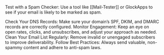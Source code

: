 
Test with a Spam Checker: Use a tool like [[Mail-Tester]] or GlockApps to see if your email is likely to be marked as spam.

Check Your DNS Records: 
Make sure your domain’s SPF, DKIM, and DMARC records are correctly configured.
Monitor Engagement: Keep an eye on open rates, clicks, and unsubscribes, and adjust your approach as needed.
Clean Your Email List Regularly: Remove invalid or unengaged subscribers to improve deliverability.
Follow Best Practices: Always send valuable, non-spammy content and adhere to anti-spam laws.

